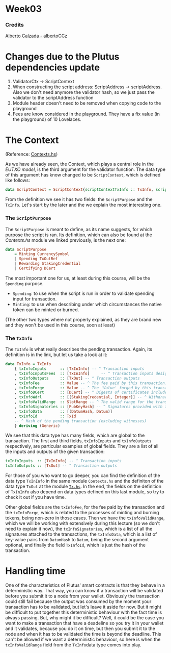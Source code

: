 # Week03

### Credits

[Alberto Calzada - albertoCCz](https://github.com/albertoCCz)

# Changes due to the Plutus dependencies update

1.	ValidatorCtx -> ScriptContext
2.	When constructing the script address: ScriptAddress -> scriptAddress. Also we don't need anymore the validator hash, so we just pass the validator to the scriptAddress function
3.	Module header doesn't need to be removed when copying code to the playground
4.	Fees are know considered in the playground. They have a fix value (in the playground) of 10 Lovelaces.


# The Context
(Reference: [Contexts.hs](https://github.com/input-output-hk/plutus/blob/master/plutus-ledger-api/src/Plutus/V1/Ledger/Contexts.hs))

As we have already seen, the Context, which plays a central role in the _EUTXO model_, is the third argument for the validator function. The data type of this argument has know changed to be `ScriptContext`, which is defined like follows:
```haskell
data ScriptContext = ScriptContext{scriptContextTxInfo :: TxInfo, scriptContextPurpose :: ScriptPurpose }
```
From the definition we see it has two fields: the `ScriptPurpose` and the `TxInfo`. Let's start by the later and the we explain the most interesting one.

### The `ScriptPurpose`
The `ScriptPurpose` is meant to define, as its name suggests, for which purpose the script is ran. Its definition, which can also be found at the _Contexts.hs_ module we linked previously, is the next one:
```haskell
data ScriptPurpose
    = Minting CurrencySymbol
    | Spending TxOutRef
    | Rewarding StakingCredential
    | Certifying DCert
```
The most important one for us, at least during this course, will be the `Spending` purpose.
+ `Spending`: to use when the script is run in order to validate spending input for transaction.
+ `Minting`: to use when describing under which circumstances the native token can be minted or burned.

(The other two types where not properly explained, as they are brand new and they won't be used in this course, soon at least)

### The `TxInfo`
The `TxInfo` is what really describes the pending transaction. Again, its definition is in the link, but let us take a look at it:
```haskell
data TxInfo = TxInfo
    { txInfoInputs      :: [TxInInfo] -- ^ Transaction inputs
    , txInfoInputsFees  :: [TxInInfo]     -- ^ Transaction inputs designated to pay fees
    , txInfoOutputs     :: [TxOut] -- ^ Transaction outputs
    , txInfoFee         :: Value -- ^ The fee paid by this transaction.
    , txInfoForge       :: Value -- ^ The 'Value' forged by this transaction.
    , txInfoDCert       :: [DCert] -- ^ Digests of certificates included in this transaction
    , txInfoWdrl        :: [(StakingCredential, Integer)] -- ^ Withdrawals
    , txInfoValidRange  :: SlotRange -- ^ The valid range for the transaction.
    , txInfoSignatories :: [PubKeyHash] -- ^ Signatures provided with the transaction, attested that they all signed the tx
    , txInfoData        :: [(DatumHash, Datum)]
    , txInfoId          :: TxId
    -- ^ Hash of the pending transaction (excluding witnesses)
    } deriving (Generic)
```
We see that this data type has many fields, which are global to the transaction. The first and third fields, `txInfoInputs` and `txInfoOutputs` respectively, are particular examples of global fields. They are a list of all the inputs and outputs of the given transaction:
```haskell
txInfoInputs  :: [TxInInfo] -- ^ Transaction inputs
txInfoOutputs :: [TxOut] -- ^ Transaction outputs
```
For those of you who want to go deeper, you can find the definition of the data type `TxInInfo` in the same module `Contexts.hs` and the definiton of the data type `TxOut` at the module [`Tx.hs`](https://github.com/input-output-hk/plutus/blob/master/plutus-ledger-api/src/Plutus/V1/Ledger/Tx.hs). In the end, the fields on the definition of `TxInInfo` also depend on data types defined on this last module, so try to check it out if you have time.

Other global fields are the `txInfoFee`, for the fee paid by the transaction and the `txInfoForge`, which is related to the processes of minting and burning tokens, being non-zero in those cases. Then we have the `txInfoValidRange`, which we will be working with extensively during this lecture (so we don't need to explain it now), the `txInfoSignatories`, which is a list of all the signatures attached to the transactions, the `txInfoData`, which is a list of key-value pairs from `DatumHash` to `Datum`, being the second argument optional, and finally the field `TxInfoId`, which is just the hash of the transaction.

# Handling time
One of the characteristics of Plutus' smart contracts is that they behave in a deterministic way. That way, you can know if a transaction will be validated before you submit it to a node from your wallet. Obviously the transaction could still fail because the output was consumed by the moment your transaction has to be validated, but let's leave it aside for now. But it might be difficult to put together this deterministic behaviour with the fact time is always passing. But, why might it be difficult? Well, it could be the case you want to make a transaction that have a deadeline so you try it in your wallet and it validates, because you do it on time, but then you submit it to the node and when it has to be validated the time is beyond the deadline. This can't be allowed if we want a deterministic behaviour, so here is when the `txInfoValidRange` field from the `TxInfo`data type comes into play.
